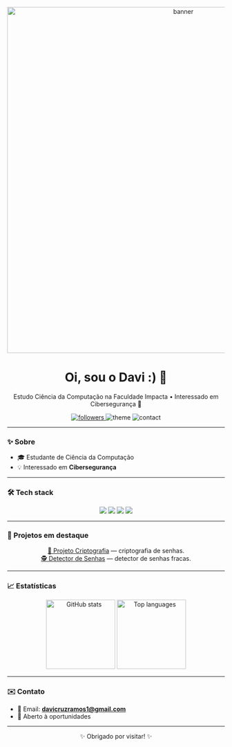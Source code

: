 <p align="center">
  <img src="https://raw.githubusercontent.com/davicruz1/davicruz1/main/assets/banner.png" alt="banner" width="800"/>
</p>

<h1 align="center">Oi, sou o Davi :) 👋</h1>
<p align="center">Estudo Ciência da Computação na Faculdade Impacta • Interessado em Cibersegurança 🔐</p>

<p align="center">
  <!-- Badges -->
  <a href="https://github.com/davicruz1">
    <img alt="followers" src="https://img.shields.io/github/followers/davicruz1?style=social" />
  </a>
  <img src="https://img.shields.io/badge/🎨-Aesthetic-pastel?style=flat-square" alt="theme"/>
  <img src="https://img.shields.io/badge/📫-Contato-email-blue?style=flat-square" alt="contact"/>
</p>

---

### ✨ Sobre
- 🎓 Estudante de Ciência da Computação  
- 💡 Interessado em **Cibersegurança**  

---

### 🛠 Tech stack
<p align="center">
  <img src="https://img.shields.io/badge/-Python-333?style=flat-square&logo=python" />
  <img src="https://img.shields.io/badge/-JavaScript-333?style=flat-square&logo=javascript" />
  <img src="https://img.shields.io/badge/-HTML5-333?style=flat-square&logo=html5" />
  <img src="https://img.shields.io/badge/-CSS3-333?style=flat-square&logo=css3" />
</p>

---

### 🚀 Projetos em destaque
<p align="center">
  <a href="https://github.com/davicruz1/criptografia">🔐 Projeto Criptografia</a> — criptografia de senhas.  
  <br/>
  <a href="https://github.com/davicruz1/detector-de-senhas">🕵️ Detector de Senhas</a> — detector de senhas fracas.
</p>

---

### 📈 Estatísticas
<p align="center">
  <img alt="GitHub stats" height="160px" src="https://github-readme-stats.vercel.app/api?username=davicruz1&show_icons=true&theme=tokyonight&count_private=true" />
  <img alt="Top languages" height="160px" src="https://github-readme-stats.vercel.app/api/top-langs/?username=davicruz1&layout=compact&theme=tokyonight" />
</p>

---

### ✉️ Contato
- 📧 Email: **davicruzramos1@gmail.com**  
- 💬 Aberto à oportunidades  

---

<p align="center">✨ Obrigado por visitar! ✨</p>
